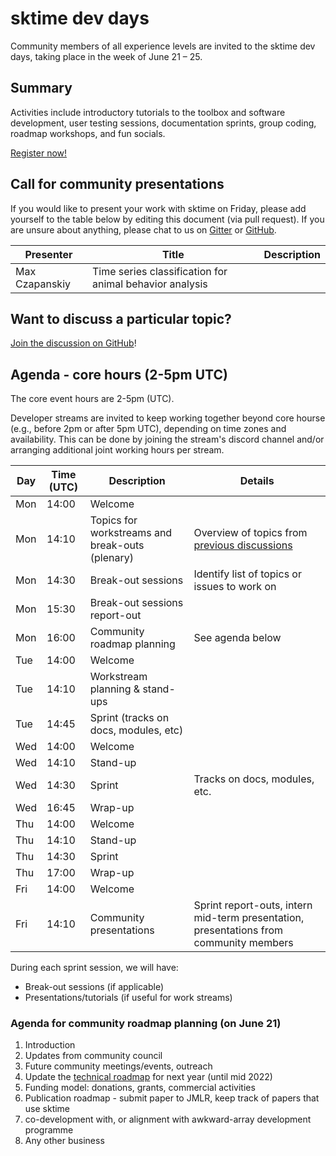 # sktime dev days
Community members of all experience levels are invited to the sktime dev days, taking place in the week of June 21 – 25.

## Summary
Activities include introductory tutorials to the toolbox and software development, user testing sessions, documentation sprints, group coding, roadmap workshops, and fun socials. 

[Register now!](https://twitter.com/sktime_toolbox/status/1403751557951328258)

## Call for community presentations
If you would like to present your work with sktime on Friday, please add yourself to the table below by editing this document (via pull request). 
If you are unsure about anything, please chat to us on [Gitter](https://gitter.im/sktime/community) or [GitHub](https://github.com/alan-turing-institute/sktime/discussions/919). 


| Presenter | Title | Description |
|---|---|---|
| Max Czapanskiy | Time series classification for animal behavior analysis | 

## Want to discuss a particular topic? 
[Join the discussion on GitHub](https://github.com/alan-turing-institute/sktime/discussions/919)!

## Agenda - core hours (2-5pm UTC)
The core event hours are 2-5pm (UTC). 

Developer streams are invited to keep working together beyond core hourse (e.g., before 2pm or after 5pm UTC), depending on time zones and availability. This can be done by joining the stream's discord channel and/or arranging additional joint working hours per stream.

|Day | Time (UTC) | Description | Details
|---|---|---|---|
| Mon | 14:00 | Welcome |
| Mon | 14:10 | Topics for workstreams and break-outs (plenary) | Overview of topics from [previous discussions](https://github.com/alan-turing-institute/sktime/discussions/919) |
| Mon | 14:30 | Break-out sessions | Identify list of topics or issues to work on |
| Mon | 15:30 | Break-out sessions report-out |
| Mon | 16:00 | Community roadmap planning | See agenda below |
| Tue | 14:00 | Welcome |
| Tue | 14:10 | Workstream planning & stand-ups | 
| Tue | 14:45 | Sprint (tracks on docs, modules, etc) |
| Wed | 14:00 | Welcome |
| Wed | 14:10 | Stand-up |
| Wed | 14:30 | Sprint  | Tracks on docs, modules, etc.
| Wed | 16:45 | Wrap-up |
| Thu | 14:00 | Welcome |
| Thu | 14:10 | Stand-up |
| Thu | 14:30 | Sprint |
| Thu | 17:00 | Wrap-up |
| Fri | 14:00 | Welcome |
| Fri | 14:10 | Community presentations | Sprint report-outs, intern mid-term presentation, presentations from community members

During each sprint session, we will have: 
* Break-out sessions (if applicable)
* Presentations/tutorials (if useful for work streams)

### Agenda for community roadmap planning (on June 21) 
1. Introduction 
2. Updates from community council
3. Future community meetings/events, outreach
4. Update the [technical roadmap](https://www.sktime.org/en/latest/roadmap.html) for next year (until mid 2022)
5. Funding model: donations, grants, commercial activities
6. Publication roadmap - submit paper to JMLR, keep track of papers that use sktime
7. co-development with, or alignment with awkward-array development programme
8. Any other business
